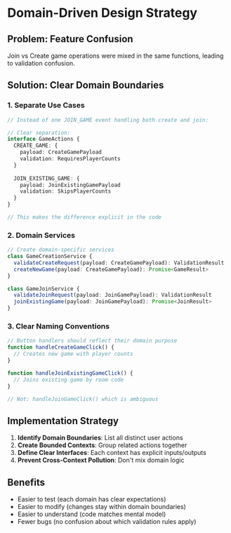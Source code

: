 # Domain-Driven Design Strategy

## Problem: Feature Confusion
Join vs Create game operations were mixed in the same functions, leading to validation confusion.

## Solution: Clear Domain Boundaries

### 1. Separate Use Cases

```typescript
// Instead of one JOIN_GAME event handling both create and join:

// Clear separation:
interface GameActions {
  CREATE_GAME: {
    payload: CreateGamePayload
    validation: RequiresPlayerCounts
  }
  
  JOIN_EXISTING_GAME: {
    payload: JoinExistingGamePayload  
    validation: SkipsPlayerCounts
  }
}

// This makes the difference explicit in the code
```

### 2. Domain Services

```typescript
// Create domain-specific services
class GameCreationService {
  validateCreateRequest(payload: CreateGamePayload): ValidationResult
  createNewGame(payload: CreateGamePayload): Promise<GameResult>
}

class GameJoinService {
  validateJoinRequest(payload: JoinGamePayload): ValidationResult
  joinExistingGame(payload: JoinGamePayload): Promise<JoinResult>
}
```

### 3. Clear Naming Conventions

```typescript
// Button handlers should reflect their domain purpose
function handleCreateGameClick() {
  // Creates new game with player counts
}

function handleJoinExistingGameClick() {
  // Joins existing game by room code
}

// Not: handleJoinGameClick() which is ambiguous
```

## Implementation Strategy

1. **Identify Domain Boundaries**: List all distinct user actions
2. **Create Bounded Contexts**: Group related actions together
3. **Define Clear Interfaces**: Each context has explicit inputs/outputs
4. **Prevent Cross-Context Pollution**: Don't mix domain logic

## Benefits

- Easier to test (each domain has clear expectations)
- Easier to modify (changes stay within domain boundaries)
- Easier to understand (code matches mental model)
- Fewer bugs (no confusion about which validation rules apply)
